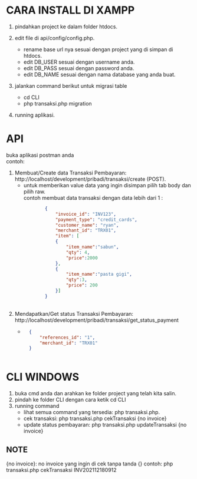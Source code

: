 # CARA INSTALL DI XAMPP

1. pindahkan project ke dalam folder htdocs.
2. edit file di api/config/config.php.
    - rename base url nya sesuai dengan project yang di simpan di htdocs.
    - edit DB_USER sesuai dengan username anda.
    - edit DB_PASS sesuai dengan password anda.
    - edit DB_NAME sesuai dengan nama database yang anda buat.
3. jalankan command berikut untuk migrasi table
    - cd CLI
    - php transaksi.php migration

4. running aplikasi.


# API
buka aplikasi postman anda
<br /> contoh:
<br />
1. Membuat/Create data Transaksi Pembayaran: http://localhost/development/pribadi/transaksi/create (POST).<br />
    - untuk memberikan value data yang ingin disimpan pilih tab body dan pilih raw.<br />
        contoh membuat data transaksi dengan data lebih dari 1 :<br />
        ```json
                {
                    "invoice_id": "INV123",
                    "payment_type": "credit_cards",
                    "customer_name": "ryan",
                    "merchant_id": "TRX01",
                    "item": [
                    {
                        "item_name":"sabun",
                        "qty": 4,
                        "price":2000 
                    },
                    {
                        "item_name":"pasta gigi",
                        "qty":3,
                        "price": 200 
                    }]
                }
        ```
    <br/>
2. Mendapatkan/Get status Transaksi Pembayaran: http://localhost/development/pribadi/transaksi/get_status_payment <br/>
    - ```json
        {
            "references_id": "1",
            "merchant_id": "TRX01"
        }
    ```
# CLI WINDOWS
1. buka cmd anda dan arahkan ke folder project yang telah kita salin.
2. pindah ke folder CLI dengan cara ketik cd CLI
3. running command
    - lihat semua command yang tersedia: php transaksi.php.
    - cek transaksi: php transaksi.php cekTransaksi {no invoice}
    - update status pembayaran: php transaksi.php updateTransaksi {no invoice}


## NOTE
{no invoice}: no invoice yang ingin di cek tanpa tanda {}
    contoh:
            php transaksi.php cekTransaksi INV202112180912